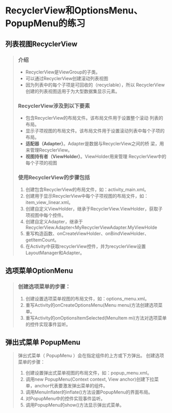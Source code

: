 # RecyclerView和OptionsMenu、PopupMenu的练习
## 列表视图RecyclerView
>### 介绍
>-  RecyclerView是ViewGroup的子类。
>- 可以通过RecyclerView创建滚动列表视图
>- 因为列表中的每个子项是可回收的（recyclable），所以
RecyclerView创建的列表视图适用于为大型数据集显示元素。
>### RecyclerView涉及到以下要素
>- 包含RecyclerView的布局文件。该布局文件用于设置整个滚动
列表的布局。
>- 显示子项视图的布局文件。该布局文件用于设置滚动列表中每个子项的布局。
>- **适配器（Adapter）**。Adapter是数据与RecyclerView之间的桥
梁，用来管理RecyclerView。
>- **视图持有者（ViewHolder）**。ViewHolder用来管理
RecyclerView中的每个子项的视图
>### 使用RecyclerView的步骤包括
>1. 创建包含RecyclerView的布局文件，如：activity_main.xml。
>2. 创建用于显示RecyclerView中每个子项视图的布局文件，如：item_view_linear.xml。
>3. 创建自定义ViewHolder，继承于RecyclerView.ViewHolder，获取子项视图中每个控件。
>4. 创建自定义Adapter，继承于RecyclerView.Adapter<MyRecyclerViewAdapter.MyViewHolde
>5. 重写构造函数、onCreateViewHolder、onBindViewHolder、getItemCount。
>6. 在Activity中获取recyclerView控件，并为recyclerView设置LayoutManager和Adapter。

## 选项菜单OptionMenu
>### 创建选项菜单的步骤：
>1. 创建设置选项菜单视图的布局文件，如：options_menu.xml。
>2.  重写Activity的onCreateOptionsMenu(Menu menu)方法创建选项菜单。
>3. 重写Activity的onOptionsItemSelected(MenuItem mi)方法对选项菜单的控件实现事件监听。

## 弹出式菜单 PopupMenu
> 弹出式菜单（ PopupMenu ）会在指定组件的上方或下方弹出。
> 创建选项菜单的步骤：
> 1. 创建设置弹出式菜单视图的布局文件，如：popup_menu.xml。
> 2. 调用new PopupMenu(Context context, View anchor)创建下拉菜单，anchor代表要激发弹出菜单的组件。
> 3. 调用MenuInflater的inflate()方法设置PopupMenu的界面布局。
> 4. 对PopupMenu中的控件实现事件监听。
> 5. 调用PopupMenu的show()方法显示弹出式菜单。
